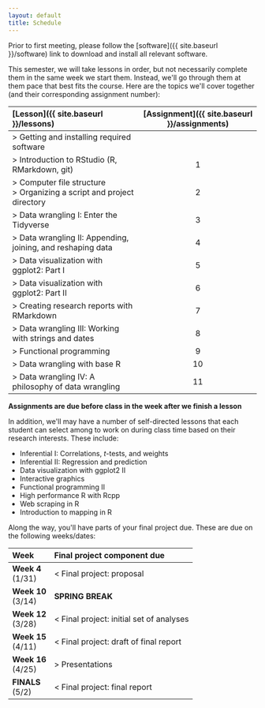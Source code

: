 ```yaml
---
layout: default
title: Schedule
---
```


Prior to first meeting, please follow the [software]({{ site.baseurl }}/software) link to download and install
all relevant software.

This semester, we will take lessons in order, but not necessarily
complete them in the same week we start them. Instead, we'll go
through them at them pace that best fits the course. Here are the
topics we'll cover together (and their corresponding assignment number):

| [Lesson]({{ site.baseurl }}/lessons)                                        | [Assignment]({{ site.baseurl }}/assignments) |
|:----------------------------------------------------------------------------|:--------------------------------------------:|
| > Getting and installing required software                                  |                                              |
| > Introduction to RStudio (R, RMarkdown, git)                               | 1                                            |
| > Computer file structure <br/> > Organizing a script and project directory | 2                                            |
| > Data wrangling I: Enter the Tidyverse                                     | 3                                            |
| > Data wrangling II: Appending, joining, and reshaping data                 | 4                                            |
| > Data visualization with ggplot2: Part I                                   | 5                                            |
| > Data visualization with ggplot2: Part II                                  | 6                                            |
| > Creating research reports with RMarkdown                                  | 7                                            |
| > Data wrangling III: Working with strings and dates                        | 8                                            |
| > Functional programming                                                    | 9                                            |
| > Data wrangling with base R                                                | 10                                           |
| > Data wrangling IV: A philosophy of data wrangling                         | 11                                           |

**Assignments are due before class in the week after we finish a
lesson**

In addition, we'll may have a number of self-directed lessons that
each student can select among to work on during class time based on
their research interests. These include:

- Inferential I: Correlations, _t_-tests, and weights
- Inferential II: Regression and prediction
- Data visualization with ggplot2 II
- Interactive graphics
- Functional programming II
- High performance R with Rcpp
- Web scraping in R
- Introduction to mapping in R

Along the way, you'll have parts of your final project due. These are
due on the following weeks/dates:

| Week                     | Final project component due              |
|:-------------------------|:-----------------------------------------|
| **Week 4** <br/> (1/31)  | < Final project: proposal                |
| **Week 10** <br/> (3/14) | **SPRING BREAK**            |
| **Week 12** <br/> (3/28) | < Final project: initial set of analyses |
| **Week 15** <br/> (4/11) | < Final project: draft of final report   |
| **Week 16** <br/> (4/25) | > Presentations                          |
| **FINALS** <br/> (5/2)   | < Final project: final report            |
